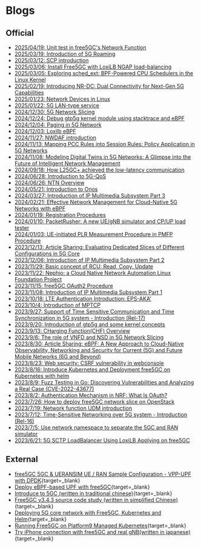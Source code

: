 <!-- Google tag (gtag.js) --> <script async src="https://www.googletagmanager.com/gtag/js?id=G-JETJ7TJ805"></script> <script> window.dataLayer = window.dataLayer || []; function gtag(){dataLayer.push(arguments);} gtag('js', new Date()); gtag('config', 'G-JETJ7TJ805'); </script>

# Blogs

## Official
- [2025/04/19: Unit test in free5GC's Network Function](./20250419/20250419.md)
- [2025/03/19: Introduction of 5G Roaming](./20250319/20250319.md)
- [2025/03/12: SCP introduction](./20250312/20250312.md)
- [2025/03/06: Install Free5GC with LoxiLB NGAP load-balancing](./20250306/20250306.md)
- [2025/03/05: Exploring sched_ext: BPF-Powered CPU Schedulers in the Linux Kernel](./20250305/20250305.md)
- [2025/02/19: Introducing NR-DC: Dual Connectivity for Next-Gen 5G Capabilities](./20250219/20250219.md)
- [2025/01/23: Network Devices in Linux](./20250123/20250123.md)
- [2025/01/22: 5G LAN-type service](./20250122/20250122.md)
- [2024/12/30: 5G Network Slicing](./20241230/20241230.md)
- [2024/12/24: Debug gtp5g kernel module using stacktrace and eBPF](./20241224/index.md)
- [2024/12/04: Paging in 5G Network](./20241204/20241204.md)
- [2024/12/03: Loxilb eBPF](./20241203/20241203.md)
- [2024/11/27: NWDAF introduction](./20241127/20241127.md)
- [2024/11/13: Mapping PCC Rules into Session Rules: Policy Application in 5G Networks](./20241113/20241113.md)
- [2024/11/08: Modeling Digital Twins in 5G Networks: A Glimpse into the Future of Intelligent Network Management](./20241108/20241108.md)
- [2024/09/18: How L25GC+ achieved the low-latency communication](./20240918/20240918.md)
- [2024/06/28: Introduction to 5G-QoS](./20240628/20240628.md)
- [2024/06/26: NTN Overview](./20240626/20240626.md)
- [2024/05/21: Introduction to Onos](./20240521/20240521.md)
- [2024/03/27: Introduction of IP Multimedia Subsystem Part 3](./20240327/20240327.md)
- [2024/02/21: Effective Network Management for Cloud-Native 5G Networks with eBPF](./20240221/20240221.md)
- [2024/01/19: Registration Procedures](./20240119/20240119.md)
- [2024/01/10: PacketRusher: A new UE/gNB simulator and CP/UP load tester](./20240110/20240110.md)
- [2024/01/03: UE-initiated PLR Measurement Procedure in PMFP Procedure](./20240103/20240103.md)
- [2023/12/13: Article Sharing: Evaluating Dedicated Slices of Different Configurations in 5G Core](./20231213/20231213.md)
- [2023/12/06: Introduction of IP Multimedia Subsystem Part 2](./20231206/20231206.md)
- [2023/11/29: Basic concept of RCU: Read, Copy, Update](./20231129/20231129.md)
- [2023/11/22: Nephio: a Cloud Native Network Automation Linux Foundation Project](./20231122/20231122.md)
- [2023/11/15: free5GC OAuth2 Procedure](./20231115/free5GC_OAuth2_Procedure.md)
- [2023/11/08: Introduction of IP Multimedia Subsystem Part 1](./20231108/20231108.md)
- [2023/10/18: LTE Authentication Introduction: EPS-AKA'](./20231018/20231018.md)
- [2023/10/4: Introduction of MPTCP](./20231004/20231004.md)
- [2023/9/27: Support of Time Sensitive Communication and Time Synchronization in 5G system - Introduction (Rel-17)](./20230927/Support_of_Time_Sensitive_Communication_and_Time_Synchronization_in_5G_system_-_Introduction_(Rel-17).md)
- [2023/9/20: Introduction of gtp5g and some kernel concepts](./20230920/Introduction_of_gtp5g_and_some_kernel_concepts.md)
- [2023/9/13: CHarging Function(CHF) Overview](./20230913/20230913.md)
- [2023/9/6: The role of VNFD and NSD in 5G Network Slicing](./20230906/0905-2023blog.md)
- [2023/8/30: Article Sharing: eBPF: A New Approach to Cloud-Native Observability, Networking and Security for Current (5G) and Future Mobile Networks (6G and Beyond)](./20230830/20230830.md)
- [2023/8/23: Web security: CSRF vulnerability in webconsole](./20230823/20230823.md)
- [2023/8/16: Introduce Kubernetes and Deployment free5GC on Kubernetes with helm](./20230816/main.md)
- [2023/8/9: Fuzz Testing in Go: Discovering Vulnerabilities and Analyzing a Real Case (CVE-2022-43677)](./20230809/main.md)
- [2023/8/2: Authentication Mechanism in NRF: What Is OAuth?](./20230802/20230802.md)
- [2023/7/26: How to deploy free5GC network slice on OpenStack](./20230726/network_slice.md)
- [2023/7/19: Network function UDM introduction](./20230719/UDM_introduce.md)
- [2023/7/12: Time-Sensitive Networking over 5G system - Introduction (Rel-16)](./20230712/TSN.md)
- [2023/7/5: Use network namespace to separate the 5GC and RAN simulator](./20230705/1-free5gc-with-namespace.md)
- [2023/6/21: 5G SCTP LoadBalancer Using LoxiLB Applying on free5GC](https://medium.com/@ben0978327139/b5c05bb723f0)

## External
- [free5GC 5GC & UERANSIM UE / RAN Sample Configuration - VPP-UPF with DPDK](https://github.com/s5uishida/free5gc_ueransim_vpp_upf_dpdk_sample_config){target=_blank}
- [Deploy eBPF-based UPF with free5GC](https://github.com/edgecomllc/eupf/blob/main/docs/install.md#how-to-deploy-eupf-with-free5gc-core){target=_blank}
- [Introduce to 5GC (written in traditional chinese)](https://ithelp.ithome.com.tw/users/20110850/ironman/4961){target=_blank}
- [Free5GC v3.4.3 source code study (written in simplified Chinese)](https://www.cnblogs.com/zrq96/p/18400658){target=_blank}
- [Deploying 5G core network with Free5GC, Kubernetes and Helm](https://medium.com/rahasak/deploying-5g-core-network-with-free5gc-kubernets-and-helm-charts-29741cea3922){target=_blank}
- [Running Free5GC on Platform9 Managed Kubernetes](https://platform9.com/blog/running-free5gc-on-platform9-managed-kubernetes/){target=_blank}
- [Try iPhone connection with free5GC and real gNB(written in japanese)](https://qiita.com/Takashi_Eifuku/items/1b710477dee680f76909){target=_blank}



